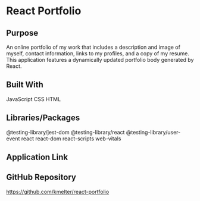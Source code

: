 # React Portfolio

## Purpose
An online portfolio of my work that includes a description and image of myself, contact information, links to my profiles, and a copy of my resume. This application features a dynamically updated portfolio body generated by React.

## Built With
JavaScript
CSS
HTML

## Libraries/Packages
@testing-library/jest-dom
@testing-library/react
@testing-library/user-event
react
react-dom
react-scripts
web-vitals

## Application Link


## GitHub Repository
https://github.com/kmelter/react-portfolio